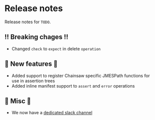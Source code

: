 # Release notes

Release notes for `TODO`.

<!--

## :sparkles: UI changes :sparkles:

## :star: Examples :star:

## :boat: Tutorials :boat:

## :wrench: Fixes :wrench:

## :books: Docs :books:
-->

## :bangbang: Breaking chages :bangbang:

- Changed `check` to `expect` in delete `operation`

## :dizzy: New features :dizzy:

- Added support to register Chainsaw specific JMESPath functions for use in assertion trees
- Added inline manifest support to `assert` and `error` operations

## :guitar: Misc :guitar:

- We now have a [dedicated slack channel](https://kubernetes.slack.com/archives/C067LUFL43U)